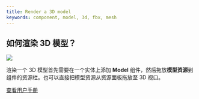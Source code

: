 ```yaml
---
title: Render a 3D model
keywords: component, model, 3d, fbx, mesh
---
```


## 如何渲染 3D 模型？

<img src="https://playcanvas.com/static-assets/instructions/new_model.gif"/>

渲染一个 3D 模型首先需要在一个实体上添加 **Model** 组件，然后拖放**模型资源**到组件的资源栏。也可以直接把模型资源从资源面板拖放至 3D 视口。

<a class="docs" href="http://developer.playcanvas.com/en/user-manual/packs/components/model/" target="_blank">查看用户手册</a>

